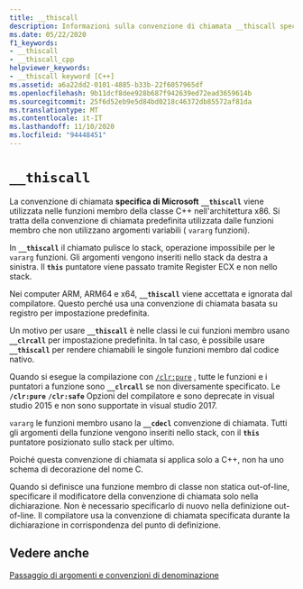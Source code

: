 ```yaml
---
title: __thiscall
description: Informazioni sulla convenzione di chiamata __thiscall specifica di Microsoft per le funzioni membro delle classi x86 in Microsoft C++.
ms.date: 05/22/2020
f1_keywords:
- __thiscall
- __thiscall_cpp
helpviewer_keywords:
- __thiscall keyword [C++]
ms.assetid: a6a22dd2-0101-4885-b33b-22f6057965df
ms.openlocfilehash: 9b11dcf8dee928b687f942639ed72ead3659614b
ms.sourcegitcommit: 25f6d52eb9e5d84bd0218c46372db85572af81da
ms.translationtype: MT
ms.contentlocale: it-IT
ms.lasthandoff: 11/10/2020
ms.locfileid: "94448451"
---
```

# `__thiscall`

La convenzione di chiamata **specifica di Microsoft** **`__thiscall`** viene utilizzata nelle funzioni membro della classe C++ nell'architettura x86. Si tratta della convenzione di chiamata predefinita utilizzata dalle funzioni membro che non utilizzano argomenti variabili ( `vararg` funzioni).

In **`__thiscall`** il chiamato pulisce lo stack, operazione impossibile per le `vararg` funzioni. Gli argomenti vengono inseriti nello stack da destra a sinistra. Il **`this`** puntatore viene passato tramite Register ECX e non nello stack.

Nei computer ARM, ARM64 e x64, **`__thiscall`** viene accettata e ignorata dal compilatore. Questo perché usa una convenzione di chiamata basata su registro per impostazione predefinita.

Un motivo per usare **`__thiscall`** è nelle classi le cui funzioni membro usano **`__clrcall`** per impostazione predefinita. In tal caso, è possibile usare **`__thiscall`** per rendere chiamabili le singole funzioni membro dal codice nativo.

Quando si esegue la compilazione con [`/clr:pure`](../build/reference/clr-common-language-runtime-compilation.md) , tutte le funzioni e i puntatori a funzione sono **`__clrcall`** se non diversamente specificato. Le **`/clr:pure`** **`/clr:safe`** Opzioni del compilatore e sono deprecate in visual studio 2015 e non sono supportate in visual studio 2017.

`vararg` le funzioni membro usano la **`__cdecl`** convenzione di chiamata. Tutti gli argomenti della funzione vengono inseriti nello stack, con il **`this`** puntatore posizionato sullo stack per ultimo.

Poiché questa convenzione di chiamata si applica solo a C++, non ha uno schema di decorazione del nome C.

Quando si definisce una funzione membro di classe non statica out-of-line, specificare il modificatore della convenzione di chiamata solo nella dichiarazione. Non è necessario specificarlo di nuovo nella definizione out-of-line. Il compilatore usa la convenzione di chiamata specificata durante la dichiarazione in corrispondenza del punto di definizione.

## <a name="see-also"></a>Vedere anche

[Passaggio di argomenti e convenzioni di denominazione](../cpp/argument-passing-and-naming-conventions.md)
